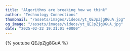 ```yaml
---
title: "Algorithms are breaking how we think"
author: "Technology Connections"
thumbnail: "/assets/images/videos/yt_QEJpZjg8GuA.jpg"
og_image: "/assets/images/videos/yt_QEJpZjg8GuA.jpg"
date: "2025-02-22 19:31:01 +0000"
---
```


{% youtube QEJpZjg8GuA %}